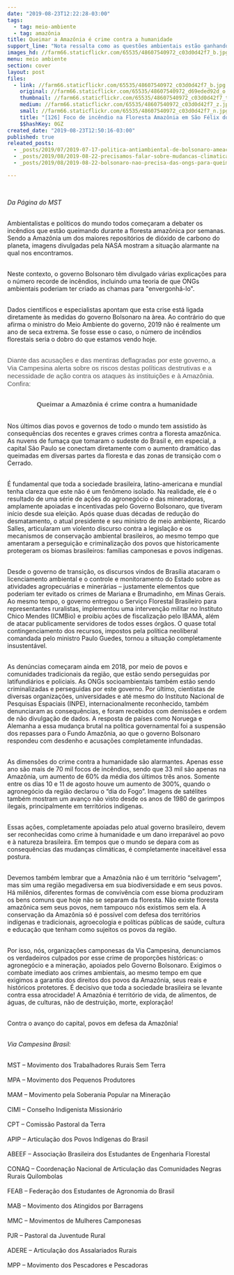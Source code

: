```yaml
---
date: "2019-08-23T12:22:28-03:00"
tags:
  - tag: meio-ambiente
  - tag: amazônia
title: Queimar a Amazônia é crime contra a humanidade
support_line: "Nota ressalta como as questões ambientais estão ganhando cada vez mais importância internacional "
images_hd: //farm66.staticflickr.com/65535/48607540972_c03d0d42f7_b.jpg
menu: meio ambiente
section: cover
layout: post
files:
  - link: //farm66.staticflickr.com/65535/48607540972_c03d0d42f7_b.jpg
    original: //farm66.staticflickr.com/65535/48607540972_d69eded92d_o.jpg
    thumbnail: //farm66.staticflickr.com/65535/48607540972_c03d0d42f7_t.jpg
    medium: //farm66.staticflickr.com/65535/48607540972_c03d0d42f7_z.jpg
    small: //farm66.staticflickr.com/65535/48607540972_c03d0d42f7_n.jpg
    title: "[126] Foco de incêndio na Floresta Amazônia em São Félix do Xingu, no Pará, registrado pelo Greenpeace.jpg"
    $$hashKey: 0GZ
created_date: "2019-08-23T12:50:16-03:00"
published: true
releated_posts:
  - _posts/2019/07/2019-07-17-politica-antiambiental-de-bolsonaro-ameaca-o-fundo-amazonia-entenda.md
  - _posts/2019/08/2019-08-22-precisamos-falar-sobre-mudancas-climaticas-queimadas-e-desmatamento.md
  - _posts/2019/08/2019-08-22-bolsonaro-nao-precisa-das-ongs-para-queimar-a-imagem-do-brasil-no-mundo-inteiro.md

---
```

<p>&nbsp;</p>

<p><em>Da P&aacute;gina do MST</em><br />
&nbsp;</p>

<p>Ambientalistas e pol&iacute;ticos do mundo todos come&ccedil;aram a debater&nbsp;os inc&ecirc;ndios que est&atilde;o queimando durante a floresta amaz&ocirc;nica por semanas. Sendo a&nbsp;Amaz&ocirc;nia&nbsp;um dos maiores reposit&oacute;rios de di&oacute;xido de carbono do planeta, imagens divulgadas pela NASA&nbsp;mostram a situa&ccedil;&atilde;o alarmante na qual nos encontramos.<br />
&nbsp;</p>

<p>Neste contexto, o&nbsp;governo Bolsonaro t&ecirc;m divulgado v&aacute;rias explica&ccedil;&otilde;es para o n&uacute;mero recorde de inc&ecirc;ndios, incluindo uma teoria de&nbsp;que ONGs ambientais poderiam ter criado as chamas para &quot;envergonh&aacute;-lo&quot;.<br />
&nbsp;</p>

<p>Dados cient&iacute;ficos e especialistas apontam que esta crise est&aacute; ligada diretamente &agrave;s medidas do governo Bolsonaro na &agrave;rea. Ao contr&aacute;rio do que afirma o&nbsp;ministro do Meio Ambiente do governo, 2019 n&atilde;o &eacute; realmente um ano de seca extrema. Se fosse esse o caso, o n&uacute;mero de inc&ecirc;ndios florestais seria o dobro do que estamos vendo hoje.&nbsp;<br />
&nbsp;</p>

<p style="box-sizing: inherit; margin: 0px 0px 11px; font-size: 1.1em; color: rgb(85, 85, 85); font-family: Helvetica, Arial, sans-serif;">Diante das&nbsp;acusa&ccedil;&otilde;es e das mentiras deflagradas por este governo, a Via Campesina alerta sobre os riscos destas pol&iacute;ticas destrutivas e a necessidade de a&ccedil;&atilde;o contra&nbsp;os ataques &agrave;s institui&ccedil;&otilde;es e &agrave; Amaz&ocirc;nia. Confira:<br />
&nbsp;</p>

<p style="box-sizing: inherit; margin: 0px 0px 11px; font-size: 1.1em; color: rgb(85, 85, 85); font-family: Helvetica, Arial, sans-serif; text-align: center;"><strong>Queimar a Amaz&ocirc;nia &eacute; crime contra a humanidade</strong><br />
&nbsp;</p>

<p>Nos &uacute;ltimos dias povos e governos de todo o mundo tem assistido &agrave;s consequ&ecirc;ncias dos recentes e graves crimes contra a floresta amaz&ocirc;nica. As nuvens de fuma&ccedil;a que tomaram o sudeste do Brasil e, em especial, a capital S&atilde;o Paulo se conectam diretamente com o aumento dram&aacute;tico das queimadas em diversas partes da floresta e das zonas de transi&ccedil;&atilde;o com o Cerrado.<br />
&nbsp;</p>

<p>&Eacute; fundamental que toda a sociedade brasileira, latino-americana e mundial tenha clareza que este n&atilde;o &eacute; um fen&ocirc;meno isolado. Na realidade, ele &eacute; o resultado de uma s&eacute;rie de a&ccedil;&otilde;es do agroneg&oacute;cio e das mineradoras, amplamente apoiadas e incentivadas pelo Governo Bolsonaro, que tiveram in&iacute;cio desde sua elei&ccedil;&atilde;o. Ap&oacute;s quase duas d&eacute;cadas de redu&ccedil;&atilde;o do desmatamento, o atual presidente e seu ministro de meio ambiente, Ricardo Salles, articularam um violento discurso contra a legisla&ccedil;&atilde;o e os mecanismos de conserva&ccedil;&atilde;o ambiental brasileiros, ao mesmo tempo que amentaram a persegui&ccedil;&atilde;o e criminaliza&ccedil;&atilde;o dos povos que historicamente protegeram os biomas brasileiros: fam&iacute;lias camponesas e povos ind&iacute;genas.</p>

<p><br />
Desde o governo de transi&ccedil;&atilde;o, os discursos vindos de Bras&iacute;lia atacaram o licenciamento ambiental e o controle e monitoramento do Estado sobre as atividades agropecu&aacute;rias e miner&aacute;rias &ndash; justamente elementos que poderiam ter evitado os crimes de Mariana e Brumadinho, em Minas Gerais. Ao mesmo tempo, o governo entregou o Servi&ccedil;o Florestal Brasileiro para representantes ruralistas, implementou uma interven&ccedil;&atilde;o militar no Instituto Chico Mendes (ICMBio) e proibiu a&ccedil;&otilde;es de fiscaliza&ccedil;&atilde;o pelo IBAMA, al&eacute;m de atacar publicamente servidores de todos esses &oacute;rg&atilde;os. O quase total contingenciamento dos recursos, impostos pela pol&iacute;tica neoliberal comandada pelo ministro Paulo Guedes, tornou a situa&ccedil;&atilde;o completamente insustent&aacute;vel.</p>

<p><br />
As den&uacute;ncias come&ccedil;aram ainda em 2018, por meio de povos e comunidades tradicionais da regi&atilde;o, que est&atilde;o sendo perseguidas por latifundi&aacute;rios e policiais. As ONGs socioambientais tamb&eacute;m est&atilde;o sendo criminalizadas e perseguidas por este governo. Por &uacute;ltimo, cientistas de diversas organiza&ccedil;&otilde;es, universidades e at&eacute; mesmo do Instituto Nacional de Pesquisas Espaciais (INPE), internacionalmente reconhecido, tamb&eacute;m denunciaram as consequ&ecirc;ncias, e foram recebidos com demiss&otilde;es e ordem de n&atilde;o divulga&ccedil;&atilde;o de dados. A resposta de pa&iacute;ses como Noruega e Alemanha a essa mudan&ccedil;a brutal na pol&iacute;tica governamental foi a suspens&atilde;o dos repasses para o Fundo Amaz&ocirc;nia, ao que o governo Bolsonaro respondeu com desdenho e acusa&ccedil;&otilde;es completamente infundadas.</p>

<p><br />
As dimens&otilde;es do crime contra a humanidade s&atilde;o alarmantes. Apenas esse ano s&atilde;o mais de 70 mil focos de inc&ecirc;ndios, sendo que 33 mil s&atilde;o apenas na Amaz&ocirc;nia, um aumento de 60% da m&eacute;dia dos &uacute;ltimos tr&ecirc;s anos. Somente entre os dias 10 e 11 de agosto houve um aumento de 300%, quando o agroneg&oacute;cio da regi&atilde;o declarou o &ldquo;dia do Fogo&rdquo;. Imagens de sat&eacute;lites tamb&eacute;m mostram um avan&ccedil;o n&atilde;o visto desde os anos de 1980 de garimpos ilegais, principalmente em territ&oacute;rios ind&iacute;genas.</p>

<p><br />
Essas a&ccedil;&otilde;es, completamente apoiadas pelo atual governo brasileiro, devem ser reconhecidas como crime &agrave; humanidade e um dano irrepar&aacute;vel ao povo e &agrave; natureza brasileira. Em tempos que o mundo se depara com as consequ&ecirc;ncias das mudan&ccedil;as clim&aacute;ticas, &eacute; completamente inaceit&aacute;vel essa postura.<br />
&nbsp;</p>

<p>Devemos tamb&eacute;m lembrar que a Amaz&ocirc;nia n&atilde;o &eacute; um territ&oacute;rio &ldquo;selvagem&rdquo;, mas sim uma regi&atilde;o megadiversa em sua biodiversidade e em seus povos. H&aacute; mil&ecirc;nios, diferentes formas de conviv&ecirc;ncia com esse bioma produziram os bens comuns que hoje n&atilde;o se separam da floresta. N&atilde;o existe floresta amaz&ocirc;nica sem seus povos, nem tampouco n&oacute;s existimos sem ela. A conserva&ccedil;&atilde;o da Amaz&ocirc;nia s&oacute; &eacute; poss&iacute;vel com defesa dos territ&oacute;rios ind&iacute;genas e tradicionais, agroecologia e pol&iacute;ticas p&uacute;blicas de sa&uacute;de, cultura e educa&ccedil;&atilde;o que tenham como sujeitos os povos da regi&atilde;o.</p>

<p><br />
Por isso, n&oacute;s, organiza&ccedil;&otilde;es camponesas da Via Campesina, denunciamos os verdadeiros culpados por esse crime de propor&ccedil;&otilde;es hist&oacute;ricas: o agroneg&oacute;cio e a minera&ccedil;&atilde;o, apoiados pelo Governo Bolsonaro. Exigimos o combate imediato aos crimes ambientais, ao mesmo tempo em que exigimos a garantia dos direitos dos povos da Amaz&ocirc;nia, seus reais e hist&oacute;ricos protetores. &Eacute; decisivo que toda a sociedade brasileira se levante contra essa atrocidade! A Amaz&ocirc;nia &eacute; territ&oacute;rio de vida, de alimentos, de &aacute;guas, de culturas, n&atilde;o de destrui&ccedil;&atilde;o, morte, explora&ccedil;&atilde;o!</p>

<p><br />
Contra o avan&ccedil;o do capital, povos em defesa da Amaz&ocirc;nia!</p>

<p><br />
<em>Via Campesina Brasil:</em></p>

<p><br />
MST &ndash; Movimento dos Trabalhadores Rurais Sem Terra<br />
<br />
MPA &ndash; Movimento dos Pequenos Produtores<br />
<br />
MAM &ndash; Movimento pela Soberania Popular na Minera&ccedil;&atilde;o<br />
<br />
CIMI &ndash; Conselho Indigenista Mission&aacute;rio<br />
<br />
CPT &ndash; Comiss&atilde;o Pastoral da Terra<br />
<br />
APIP &ndash; Articula&ccedil;&atilde;o dos Povos Ind&iacute;genas do Brasil<br />
<br />
ABEEF &ndash; Associa&ccedil;&atilde;o Brasileira dos Estudantes de Engenharia Florestal<br />
<br />
CONAQ &ndash; Coordena&ccedil;&atilde;o Nacional de Articula&ccedil;&atilde;o das Comunidades Negras Rurais Quilombolas<br />
<br />
FEAB &ndash; Federa&ccedil;&atilde;o dos Estudantes de Agronomia do Brasil<br />
<br />
MAB &ndash; Movimento dos Atingidos por Barragens<br />
<br />
MMC &ndash; Movimentos de Mulheres Camponesas<br />
<br />
PJR &ndash; Pastoral da Juventude Rural<br />
<br />
ADERE &ndash; Articula&ccedil;&atilde;o dos Assalariados Rurais<br />
<br />
MPP &ndash; Movimento dos Pescadores e Pescadoras<br />
&nbsp;</p>
